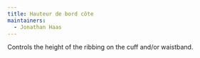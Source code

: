 ```yaml
---
title: Hauteur de bord côte
maintainers:
  - Jonathan Haas
---
```


Controls the height of the ribbing on the cuff and/or waistband.

